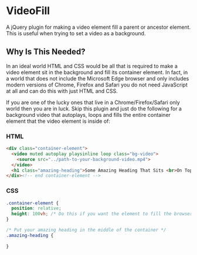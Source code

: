 # VideoFill

A jQuery plugin for making a video element fill a parent or ancestor element. This is useful when trying to set a video as a background.

## Why Is This Needed?

In an ideal world HTML and CSS would be all that is required to make a video element sit in the background and fill its container element. In fact, in a world that does not include the Microsoft Edge browser and only includes modern versions of Chrome, Firefox and Safari you do not need JavaScript at all and can do this with just HTML and CSS.

If you are one of the lucky ones that live in a Chrome/Firefox/Safari only world then you are in luck. Skip this plugin and just do the following for a background video that autoplays, loops and fills the entire container element that the video element is inside of:

### HTML

```html
<div class="container-element">
  <video muted autoplay playsinline loop class="bg-video">
    <source src="../path-to-your-background-video.mp4">
  </video>
  <h1 class="amazing-heading">Some Amazing Heading That Sits <br>On Top of Your Video</h1>
</div><!-- end container-element -->
```

### CSS

```css
.container-element {
  position: relative;
  height: 100vh; /* Do this if you want the element to fill the browser window...otherwise set your own height, or let any non-positioned elements inside the container to create the height of the container element...For the width, with divs, they will fill any container elements width by default due to the default display value of block. If the container is a direct child of the body, then their width will be the entire width of the browser window */
}

/* Put your amazing heading in the middle of the container */
.amazing-heading {
  
}

```
